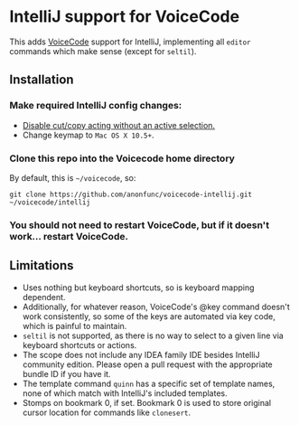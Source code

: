 # IntelliJ support for VoiceCode

This adds [VoiceCode](https://voicecode.io) support for IntelliJ, implementing all `editor` commands which make sense (except for `seltil`).

## Installation

### Make required IntelliJ config changes:

- [Disable cut/copy acting without an active selection.](https://stackoverflow.com/questions/32895522/disable-copying-entire-line-when-nothing-is-selected-in-intellij)
- Change keymap to `Mac OS X 10.5+`.

### Clone this repo into the Voicecode home directory

By default, this is `~/voicecode`, so:

    git clone https://github.com/anonfunc/voicecode-intellij.git ~/voicecode/intellij
    
### You should not need to restart VoiceCode, but if it doesn't work... restart VoiceCode.

## Limitations

- Uses nothing but keyboard shortcuts, so is keyboard mapping dependent.  
- Additionally, for whatever reason, VoiceCode's @key command doesn't work consistently, so some of the keys are automated via key code, which is painful to maintain.
- `seltil` is not supported, as there is no way to select to a given line via keyboard shortcuts or actions.
- The scope does not include any IDEA family IDE besides IntelliJ community edition.  Please open a pull request with the appropriate bundle ID if you have it.
- The template command `quinn` has a specific set of template names, none of which match with IntelliJ's included templates.
- Stomps on bookmark 0, if set.  Bookmark 0 is used to store original cursor location for commands like `clonesert`.
